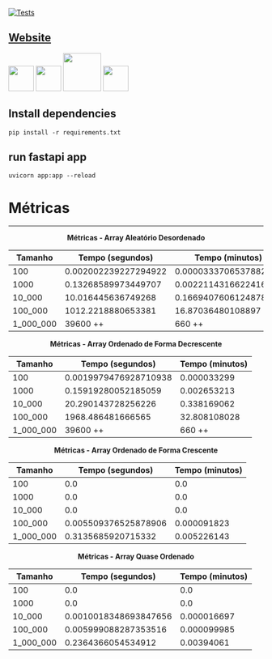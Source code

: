 [![Tests](https://github.com/wOL-Lucas/gnome-sort/actions/workflows/workflow.yaml/badge.svg)](https://github.com/BrunoPolaski/gnome-sort/actions/workflows/workflow.yaml)


## [Website](http://gnomesort.wollucas.com/views/index.html)

<div>
<img src="https://cdn.jsdelivr.net/gh/devicons/devicon@latest/icons/amazonwebservices/amazonwebservices-plain-wordmark.svg" width=50px height=50px/>
<img src="https://cdn.jsdelivr.net/gh/devicons/devicon@latest/icons/python/python-original-wordmark.svg" width=50px height=50px/>
<img src="https://cdn.jsdelivr.net/gh/devicons/devicon@latest/icons/fastapi/fastapi-original-wordmark.svg" width=75px height=75px/>
<img src="https://cdn.jsdelivr.net/gh/devicons/devicon@latest/icons/javascript/javascript-plain.svg" width=50px height=50px/>
</div>
          

## Install dependencies

```
pip install -r requirements.txt
```


## run fastapi app
```
uvicorn app:app --reload
```



# Métricas
-------------------------------------------------------
<div style="text-align: center;">

**Métricas - Array Aleatório Desordenado**

| Tamanho | Tempo (segundos) | Tempo (minutos) |
|---------|------------------|-----------------|
| 100     | 0.002002239227294922 | 0.0000333706537882487 |
| 1000    | 0.13268589973449707 | 0.0022114316622416184 |
| 10_000  | 10.016445636749268 | 0.1669407606124878 |
| 100_000 | 1012.2218880653381 | 16.87036480108897 |
| 1_000_000 | 39600 ++ | 660 ++ |



**Métricas - Array Ordenado de Forma Decrescente**

| Tamanho | Tempo (segundos) | Tempo (minutos) |
|---------|------------------|-----------------|
| 100     | 0.0019979476928710938 | 0.000033299 |
| 1000    | 0.15919280052185059 | 0.002653213 |
| 10_000  | 20.290143728256226 | 0.338169062 |
| 100_000 | 1968.486481666565 | 32.808108028 |
| 1_000_000 | 39600 ++ | 660 ++ |



**Métricas - Array Ordenado de Forma Crescente**

| Tamanho | Tempo (segundos) | Tempo (minutos) |
|---------|------------------|-----------------|
| 100     | 0.0 | 0.0 |
| 1000    | 0.0 | 0.0 |
| 10_000  | 0.0 | 0.0 |
| 100_000 | 0.005509376525878906 | 0.000091823 |
| 1_000_000 | 0.3135685920715332 | 0.005226143 |



**Métricas - Array Quase Ordenado**

| Tamanho | Tempo (segundos) | Tempo (minutos) |
|---------|------------------|-----------------|
| 100     | 0.0 | 0.0 |
| 1000    | 0.0 | 0.0 |
| 10_000  | 0.0010018348693847656 | 0.000016697 |
| 100_000 | 0.005999088287353516 | 0.000099985 |
| 1_000_000 | 0.2364366054534912 | 0.00394061 |



</div>

